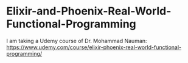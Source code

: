 # Elixir-and-Phoenix-Real-World-Functional-Programming

I am taking a Udemy course of Dr. Mohammad Nauman: https://www.udemy.com/course/elixir-phoenix-real-world-functional-programming/
